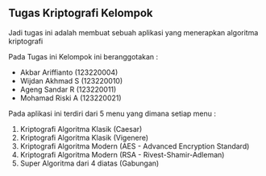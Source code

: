 ## Tugas Kriptografi Kelompok
Jadi tugas ini adalah membuat sebuah aplikasi yang menerapkan algoritma kriptografi 

Pada Tugas ini Kelompok ini beranggotakan : 
- Akbar Ariffianto (123220004)
- Wijdan Akhmad S (123220010)
- Ageng Sandar R (123220011)
- Mohamad Riski A (123220021)

Pada aplikasi ini terdiri dari 5 menu yang dimana setiap menu : 
1. Kriptografi Algoritma Klasik (Caesar)
2. Kriptografi Algoritma Klasik (Vigenere)
3. Kriptografi Algoritma Modern (AES - Advanced Encryption Standard)
4. Kriptografi Algoritma Modern (RSA - Rivest-Shamir-Adleman)
5. Super Algoritma dari 4 diatas (Gabungan)
